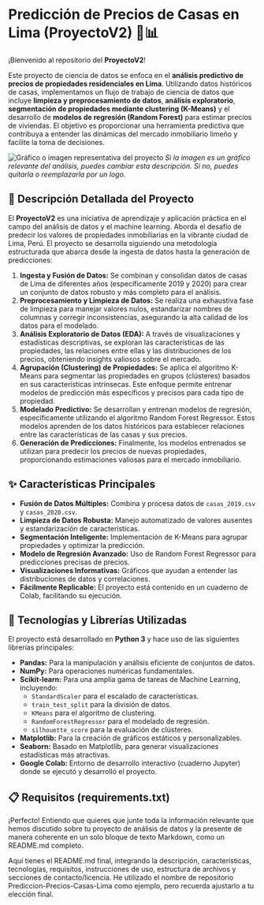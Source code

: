# Predicción de Precios de Casas en Lima (ProyectoV2) 🏡📊

¡Bienvenido al repositorio del **ProyectoV2**!

Este proyecto de ciencia de datos se enfoca en el **análisis predictivo de precios de propiedades residenciales en Lima**. Utilizando datos históricos de casas, implementamos un flujo de trabajo de ciencia de datos que incluye **limpieza y preprocesamiento de datos**, **análisis exploratorio**, **segmentación de propiedades mediante clustering (K-Means)** y el desarrollo de **modelos de regresión (Random Forest)** para estimar precios de viviendas. El objetivo es proporcionar una herramienta predictiva que contribuya a entender las dinámicas del mercado inmobiliario limeño y facilite la toma de decisiones.

![Gráfico o imagen representativa del proyecto](./image_0ddd08.png)
*Si la imagen es un gráfico relevante del análisis, puedes cambiar esta descripción. Si no, puedes quitarla o reemplazarla por un logo.*

## 📝 Descripción Detallada del Proyecto

El **ProyectoV2** es una iniciativa de aprendizaje y aplicación práctica en el campo del análisis de datos y el machine learning. Aborda el desafío de predecir los valores de propiedades inmobiliarias en la vibrante ciudad de Lima, Perú. El proyecto se desarrolla siguiendo una metodología estructurada que abarca desde la ingesta de datos hasta la generación de predicciones:

1.  **Ingesta y Fusión de Datos:** Se combinan y consolidan datos de casas de Lima de diferentes años (específicamente 2019 y 2020) para crear un conjunto de datos robusto y más completo para el análisis.
2.  **Preprocesamiento y Limpieza de Datos:** Se realiza una exhaustiva fase de limpieza para manejar valores nulos, estandarizar nombres de columnas y corregir inconsistencias, asegurando la alta calidad de los datos para el modelado.
3.  **Análisis Exploratorio de Datos (EDA):** A través de visualizaciones y estadísticas descriptivas, se exploran las características de las propiedades, las relaciones entre ellas y las distribuciones de los precios, obteniendo insights valiosos sobre el mercado.
4.  **Agrupación (Clustering) de Propiedades:** Se aplica el algoritmo K-Means para segmentar las propiedades en grupos (clústeres) basados en sus características intrínsecas. Este enfoque permite entrenar modelos de predicción más específicos y precisos para cada tipo de propiedad.
5.  **Modelado Predictivo:** Se desarrollan y entrenan modelos de regresión, específicamente utilizando el algoritmo Random Forest Regressor. Estos modelos aprenden de los datos históricos para establecer relaciones entre las características de las casas y sus precios.
6.  **Generación de Predicciones:** Finalmente, los modelos entrenados se utilizan para predecir los precios de nuevas propiedades, proporcionando estimaciones valiosas para el mercado inmobiliario.



## ✨ Características Principales

* **Fusión de Datos Múltiples:** Combina y procesa datos de `casas_2019.csv` y `casas_2020.csv`.
* **Limpieza de Datos Robusta:** Manejo automatizado de valores ausentes y estandarización de características.
* **Segmentación Inteligente:** Implementación de K-Means para agrupar propiedades y optimizar la predicción.
* **Modelo de Regresión Avanzado:** Uso de Random Forest Regressor para predicciones precisas de precios.
* **Visualizaciones Informativas:** Gráficos que ayudan a entender las distribuciones de datos y correlaciones.
* **Fácilmente Replicable:** El proyecto está contenido en un cuaderno de Colab, facilitando su ejecución.

## 🚀 Tecnologías y Librerías Utilizadas

El proyecto está desarrollado en **Python 3** y hace uso de las siguientes librerías principales:

* **Pandas:** Para la manipulación y análisis eficiente de conjuntos de datos.
* **NumPy:** Para operaciones numéricas fundamentales.
* **Scikit-learn:** Para una amplia gama de tareas de Machine Learning, incluyendo:
    * `StandardScaler` para el escalado de características.
    * `train_test_split` para la división de datos.
    * `KMeans` para el algoritmo de clustering.
    * `RandomForestRegressor` para el modelado de regresión.
    * `silhouette_score` para la evaluación de clústeres.
* **Matplotlib:** Para la creación de gráficos estáticos y personalizables.
* **Seaborn:** Basado en Matplotlib, para generar visualizaciones estadísticas más atractivas.
* **Google Colab:** Entorno de desarrollo interactivo (cuaderno Jupyter) donde se ejecutó y desarrolló el proyecto.

## 📋 Requisitos (requirements.txt)

¡Perfecto! Entiendo que quieres que junte toda la información relevante que hemos discutido sobre tu proyecto de análisis de datos y la presente de manera coherente en un solo bloque de texto Markdown, como un README.md completo.

Aquí tienes el README.md final, integrando la descripción, características, tecnologías, requisitos, instrucciones de uso, estructura de archivos y secciones de contacto/licencia. He utilizado el nombre de repositorio Prediccion-Precios-Casas-Lima como ejemplo, pero recuerda ajustarlo a tu elección final.


